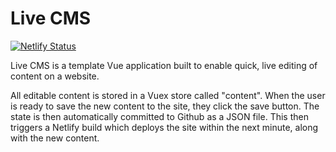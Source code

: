 # Live CMS

[![Netlify Status](https://api.netlify.com/api/v1/badges/4b4c9234-856e-437f-81ce-45028c72eaa5/deploy-status)](https://app.netlify.com/sites/live-cms/deploys)

Live CMS is a template Vue application built to enable quick, live editing of content on a website.

All editable content is stored in a Vuex store called "content". When the user is ready to save the new content to the site, they click the save button. The state is then automatically committed to Github as a JSON file. This then triggers a Netlify build which deploys the site within the next minute, along with the new content.
